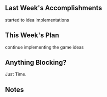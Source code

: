 ## Last Week's Accomplishments

started to idea implementations


## This Week's Plan

continue implementing the game ideas


## Anything Blocking?
Just Time.

## Notes
